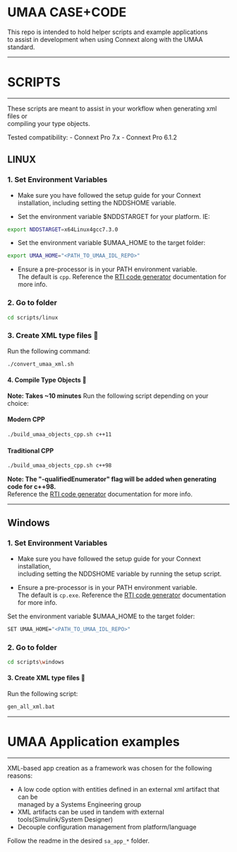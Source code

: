 # UMAA CASE+CODE

This repo is intended to hold helper scripts and example applications  
to assist in development when using Connext along with the UMAA standard. 


--------------------------------------------------------------------------------
# SCRIPTS
--------------------------------------------------------------------------------
These scripts are meant to assist in your workflow when generating xml files or  
compiling your type objects.

Tested compatibility: 
    - Connext Pro 7.x
    - Connext Pro 6.1.2

## LINUX

### 1. Set Environment Variables
- Make sure you have followed the setup guide for your Connext installation, 
including setting the NDDSHOME variable.

- Set the environment variable $NDDSTARGET for your platform. IE:
```sh
export NDDSTARGET=x64Linux4gcc7.3.0
```
- Set the environment variable $UMAA_HOME to the target folder:
```sh
export UMAA_HOME="<PATH_TO_UMAA_IDL_REPO>"
```
- Ensure a pre-processor is in your PATH environment variable.  
The default is `cpp`. Reference the [RTI code generator](https://community.rti.com/static/documentation/connext-dds/6.1.2/doc/manuals/connext_dds_professional/code_generator/users_manual/index.htm) documentation for more info.


### 2. Go to folder
```sh
cd scripts/linux
```

### 3. Create XML type files :wrench:
Run the following command:
```sh
./convert_umaa_xml.sh
```

#### 4. Compile Type Objects :wrench:
**Note: Takes ~10 minutes**
Run the following script depending on your choice:

#### Modern CPP
```sh
./build_umaa_objects_cpp.sh c++11
```
#### Traditional CPP
```sh
./build_umaa_objects_cpp.sh c++98
```
**Note: The "-qualifiedEnumerator" flag will be added when generating code for c++98.**  
Reference the [RTI code generator](https://community.rti.com/static/documentation/connext-dds/6.1.2/doc/manuals/connext_dds_professional/code_generator/users_manual/index.htm) documentation for more info.
________________________________________________________________________________

## Windows

### 1. Set Environment Variables

- Make sure you have followed the setup guide for your Connext installation,  
including setting the NDDSHOME variable by running the setup script.

- Ensure a pre-processor is in your PATH environment variable.  
The default is `cp.exe`. Reference the [RTI code generator](https://community.rti.com/static/documentation/connext-dds/6.1.2/doc/manuals/connext_dds_professional/code_generator/users_manual/index.htm) documentation for more info.

Set the environment variable $UMAA_HOME to the target folder:
```sh
SET UMAA_HOME="<PATH_TO_UMAA_IDL_REPO>"
```

### 2. Go to folder
```sh
cd scripts\windows
```

#### 3. Create XML type files :wrench:

Run the following script:
```sh
gen_all_xml.bat
```

--------------------------------------------------------------------------------
# UMAA Application examples
--------------------------------------------------------------------------------

XML-based app creation as a framework was chosen for the following reasons:  

- A low code option with entities defined in an external xml artifact that can be  
    managed by a Systems Engineering group  
- XML artifacts can be used in tandem with external tools(Simulink/System Designer)  
- Decouple configuration management from platform/language


Follow the readme in the desired `sa_app_*` folder.
